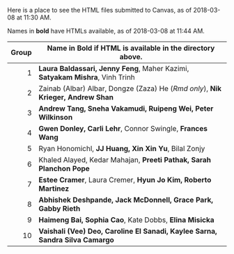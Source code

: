 Here is a place to see the HTML files submitted to Canvas, as of 2018-03-08 at 11:30 AM.

Names in **bold** have HTMLs available, as of 2018-03-08 at 11:44 AM.

Group | Name in **Bold** if HTML is available in the directory above.
------: | -----------------------------------------------------------------------------
1 | **Laura Baldassari, Jenny Feng**, Maher Kazimi, **Satyakam Mishra**, Vinh Trinh
2 | Zainab (Albar) Albar, Dongze (Zaza) He (*Rmd only*), **Nik Krieger, Andrew Shan**
3 | **Andrew Tang, Sneha Vakamudi, Ruipeng Wei, Peter Wilkinson**
4 | **Gwen Donley, Carli Lehr**, Connor Swingle, **Frances Wang**
5 | Ryan Honomichl, **JJ Huang, Xin Xin Yu**, Bilal Zonjy
6 | Khaled Alayed, Kedar Mahajan, **Preeti Pathak, Sarah Planchon Pope**
7 | **Estee Cramer**, Laura Cremer, **Hyun Jo Kim, Roberto Martinez**
8 | **Abhishek Deshpande, Jack McDonnell, Grace Park, Gabby Rieth**
9 | **Haimeng Bai, Sophia Cao**, Kate Dobbs, **Elina Misicka**
10 | **Vaishali (Vee) Deo, Caroline El Sanadi, Kaylee Sarna, Sandra Silva Camargo**
